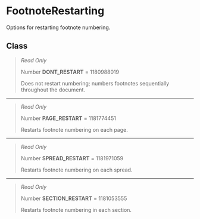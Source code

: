 # FootnoteRestarting
Options for restarting footnote numbering.

## Class
> *Read Only* 
> 
> Number **DONT_RESTART** = 1180988019
> 
> Does not restart numbering; numbers footnotes sequentially throughout the document.
*** 
> *Read Only* 
> 
> Number **PAGE_RESTART** = 1181774451
> 
> Restarts footnote numbering on each page.
*** 
> *Read Only* 
> 
> Number **SPREAD_RESTART** = 1181971059
> 
> Restarts footnote numbering on each spread.
*** 
> *Read Only* 
> 
> Number **SECTION_RESTART** = 1181053555
> 
> Restarts footnote numbering in each section.

